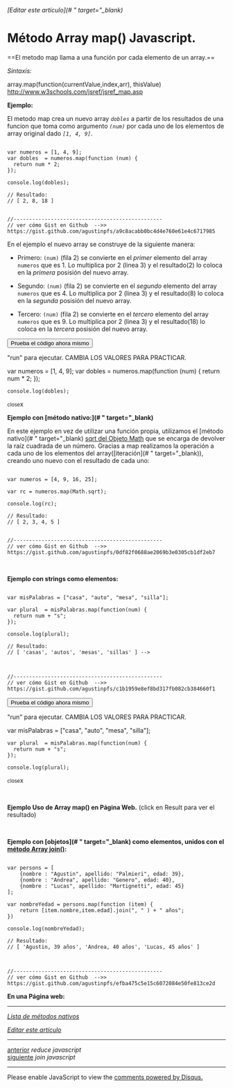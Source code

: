<em>[Editar este artículo](# " target="_blank)</em>

# Método Array map() Javascript.

==El metodo map llama a una función por cada elemento de un array.==

*Sintaxis:*

array.map(function(currentValue,index,arr), thisValue)
http://www.w3schools.com/jsref/jsref_map.asp

**Ejemplo:**

El metodo map crea un nuevo array *`dobles`* a partir de los resultados de una funcion que toma como argumento *`(num)`* por cada uno de los elementos de array original dado *`[1, 4, 9]`*.

<!-- start code snippet: -->

<pre data-start="0"><code class="line-numbers language-javascript">
var numeros = [1, 4, 9];
var dobles  = numeros.map(function (num) {
  return num * 2;
}); 

console.log(dobles);

// Resultado:
// [ 2, 8, 18 ]


//------------------------------------------------
// ver cómo Gist en Github  -->> https://gist.github.com/agustinpfs/a9c8acabb0bc4d4e760e61e4c6717985
</code></pre>

<!-- end code snippet: -->

En el ejemplo el nuevo array se construye de la siguiente manera:

* Primero: `(num)` (fila 2) se convierte en el _primer_ elemento del array `numeros` que es 1.
Lo multiplica por 2 (linea 3) y el resultado(2) lo coloca en la _primera_ posisión del nuevo array.

* Segundo: `(num)` (fila 2) se convierte en el _segundo_ elemento del array `numeros` que es 4.
Lo multiplica por 2 (linea 3) y el resultado(8) lo coloca en la _segunda_ posisión del nuevo array.

* Tercero: `(num)` (fila 2) se convierte en el _tercero_ elemento del array `numeros` que es 9.
Lo multiplica por 2 (linea 3) y el resultado(18) lo coloca en la _tercera_ posisión del nuevo array.

<button class="post-content_button-console">Prueba el código ahora mismo</button>

<div class="post-content_console">

<p>"run" para ejecutar. <span class="post-content_console-mark">CAMBIA LOS VALORES PARA PRACTICAR.</span></p>
    
<div id="my-ele" >
  <script src="https://embed.tonicdev.com" data-element-id="my-ele" ></script>       
	var numeros = [1, 4, 9];
	var dobles  = numeros.map(function (num) {
	  return num * 2;
	}); 

	console.log(dobles);
</div>

<span class="post-content_buttonx-console"><small>close</small>x</span>
</div>


**Ejemplo con [método nativo:](# " target="_blank)**

En este ejemplo en vez de utilizar una función propia, utilizamos el [método nativo](# " target="_blank) [sqrt del Objeto Math](#) que se encarga de devolver la raíz cuadrada de un número. 
Gracias a map realizamos la operación a cada uno de los elementos del array([iteración](# " target="_blank)), creando uno nuevo con el resultado de cada uno:

<!-- start code snippet: -->

<pre data-start="0"><code class="line-numbers language-javascript">
var numeros = [4, 9, 16, 25];

var rc = numeros.map(Math.sqrt);

console.log(rc);

// Resultado:
// [ 2, 3, 4, 5 ]


//------------------------------------------------
// ver cómo Gist en Github  -->> https://gist.github.com/agustinpfs/0df82f0688ae2069b3e0305cb1df2eb7
</code></pre>

<!-- end code snippet: -->

<br>

**Ejemplo con strings como elementos:**

<!-- start code snippet: -->

<pre data-start="0"><code class="line-numbers language-javascript">
var misPalabras = ["casa", "auto", "mesa", "silla"];

var plural  = misPalabras.map(function(num) {
  return num + "s";
});

console.log(plural);

// Resultado:
// [ 'casas', 'autos', 'mesas', 'sillas' ] -->



//------------------------------------------------
// ver cómo Gist en Github  -->> https://gist.github.com/agustinpfs/c1b1959e8ef8bd317fb082cb384660f1
</code></pre>

<!-- end code snippet: -->

<button class="post-content_button-console2">Prueba el código ahora mismo</button>

<div class="post-content_console2">

<p>"run" para ejecutar. <span class="post-content_console-mark">CAMBIA LOS VALORES PARA PRACTICAR.</span></p>
    
<div id="my-el" >
  <script src="https://embed.tonicdev.com" data-element-id="my-el" ></script>       
	var misPalabras = ["casa", "auto", "mesa", "silla"];

	var plural  = misPalabras.map(function(num) {
	  return num + "s";
	});

	console.log(plural);
</div>

<span class="post-content_buttonx-console2"><small>close</small>x</span>
</div>

<br>

**Ejemplo Uso de Array map() en Página Web.**
(click en Result para ver el resultado)

<script async src="https://jsfiddle.net/Pandawebs/xzpjbd0w/embed/html,result/">
</script>

<br>

**Ejemplo con [objetos](# " target="_blank) como elementos, unidos con el [método Array join()](#):**

<!-- start code snippet: -->

<pre data-start="0"><code class="line-numbers language-javascript">
var persons = [
    {nombre : "Agustin", apellido: "Palmieri", edad: 39},
    {nombre : "Andrea", apellido: "Genero", edad: 40},
    {nombre : "Lucas", apellido: "Martignetti", edad: 45}
];

var nombreYedad = persons.map(function (item) {
    return [item.nombre,item.edad].join(", " ) + " años";
})

console.log(nombreYedad);

// Resultado:
// [ 'Agustin, 39 años', 'Andrea, 40 años', 'Lucas, 45 años' ]



//------------------------------------------------
// ver cómo Gist en Github  -->> https://gist.github.com/agustinpfs/efba475c5e15c6072084e50fe813ce2d
</code></pre>

<!-- end code snippet: -->

**En una Página web:**

<script async src="https://jsfiddle.net/Pandawebs/Luaaa7u7/embed/html,result/">
</script>

<hr>

[*Lista de métodos nativos*](#)

<em>[Editar este artículo](#)</em>

<hr>
<div class="post-content_next">
  <div class="post-content_next-left">
    <a href="http://localhost:2368/reduce-javascript">anterior</a>
    <i>reduce javascript</i>
  </div>
  <div class="post-content_next-right">
    <a href="http://localhost:2368/join-javascript">siguiente</a>
    <i>join javascript</i>
  </div>
</div>
<hr>

<div id="disqus_thread"></div>
<script>

/**
 *  RECOMMENDED CONFIGURATION VARIABLES: EDIT AND UNCOMMENT THE SECTION BELOW TO INSERT DYNAMIC VALUES FROM YOUR PLATFORM OR CMS.
 *  LEARN WHY DEFINING THESE VARIABLES IS IMPORTANT: https://disqus.com/admin/universalcode/#configuration-variables */
/*
var disqus_config = function () {
    this.page.url = PAGE_URL;  // Replace PAGE_URL with your page's canonical URL variable
    this.page.identifier = PAGE_IDENTIFIER; // Replace PAGE_IDENTIFIER with your page's unique identifier variable
};
*/
(function() { // DON'T EDIT BELOW THIS LINE
    var d = document, s = d.createElement('script');
    s.src = '//pandawebs.disqus.com/embed.js';
    s.setAttribute('data-timestamp', +new Date());
    (d.head || d.body).appendChild(s);
})();
</script>
<noscript>Please enable JavaScript to view the <a href="https://disqus.com/?ref_noscript">comments powered by Disqus.</a></noscript>

